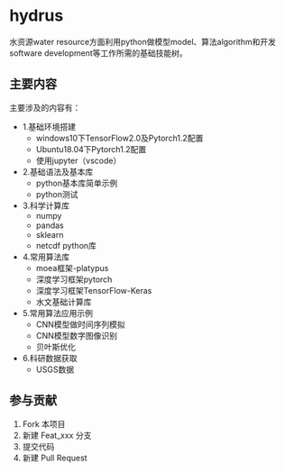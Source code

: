 # hydrus

水资源water resource方面利用python做模型model、算法algorithm和开发software development等工作所需的基础技能树。

## 主要内容

主要涉及的内容有：

- 1.基础环境搭建
  - windows10下TensorFlow2.0及Pytorch1.2配置
  - Ubuntu18.04下Pytorch1.2配置
  - 使用jupyter（vscode）
- 2.基础语法及基本库
  - python基本库简单示例
  - python测试
- 3.科学计算库
  - numpy
  - pandas
  - sklearn
  - netcdf python库
- 4.常用算法库
  - moea框架-platypus
  - 深度学习框架pytorch
  - 深度学习框架TensorFlow-Keras
  - 水文基础计算库
- 5.常用算法应用示例
  - CNN模型做时间序列模拟
  - CNN模型数字图像识别
  - 贝叶斯优化
- 6.科研数据获取
  - USGS数据

## 参与贡献

1. Fork 本项目
2. 新建 Feat_xxx 分支
3. 提交代码
4. 新建 Pull Request
